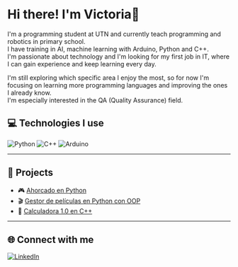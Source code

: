 #  Hi there! I'm Victoria👋 

I'm a programming student at UTN and currently teach programming and robotics in primary school.  
I have training in AI, machine learning with Arduino, Python and C++.  
I'm passionate about technology and I'm looking for my first job in IT, where I can gain experience and keep learning every day.

I'm still exploring which specific area I enjoy the most, so for now I'm focusing on learning more programming languages and improving the ones I already know.  
I'm especially interested in the QA (Quality Assurance) field.

## 💻 Technologies I use

<p>
  <img src="https://img.shields.io/badge/Python-3776AB?style=for-the-badge&logo=python&logoColor=white" alt="Python" />
  <img src="https://img.shields.io/badge/C++-00599C?style=for-the-badge&logo=c%2B%2B&logoColor=white" alt="C++" />
  <img src="https://img.shields.io/badge/Arduino-00979D?style=for-the-badge&logo=arduino&logoColor=white" alt="Arduino" />
</p>

---

## 📂 Projects

- 🎮 [Ahorcado en Python](https://github.com/13vickyy/ahorcado)
- 🎬 [Gestor de películas en Python con OOP](https://github.com/13vickyy/catalogo-peliculas)
- 🧮 [Calculadora 1.0 en C++](https://github.com/13vickyy/calculadora)

---

## 🌐 Connect with me

[![LinkedIn](https://img.shields.io/badge/LinkedIn-Victoria%20Fernandez-blue?style=for-the-badge&logo=linkedin&logoColor=white)](https://www.linkedin.com/in/fernandez--victoria/)
